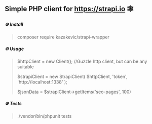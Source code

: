 ## Simple PHP client for https://strapi.io 🕸️


##### ⚙️ Install
> composer require kazakevic/strapi-wrapper
##### ⚙️ Usage

> $httpClient = new Client(); //Guzzle http client, but can be any suitable
> 
> $strapiClient = new StrapiClient(
$httpClient,
'token',
'http://localhost:1338'
);
> 
> $jsonData = $strapiClient->getItems('seo-pages', 100)

##### ⚙️ Tests
> ./vendor/bin/phpunit tests
